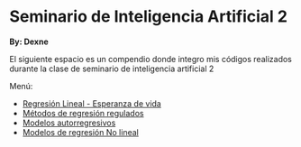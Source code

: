 # Seminario de Inteligencia Artificial 2

**By: Dexne**

El siguiente espacio es un compendio donde integro mis códigos realizados durante la clase de seminario de inteligencia artificial 2

Menú:

- [Regresión Lineal - Esperanza de vida](https://github.com/Dexne/Artificial_Intelligence_Seminar/tree/main/01_Regresion_lifeExp)
- [Métodos de regresión regulados](https://github.com/Dexne/Artificial_Intelligence_Seminar/tree/main/02_Metodos_de_regresion_regulados)
- [Modelos autorregresivos](https://github.com/Dexne/Artificial_Intelligence_Seminar/tree/main/03_Modelos_Autorregresivos)
- [Modelos de regresión No lineal](https://github.com/Dexne/Artificial_Intelligence_Seminar/tree/main/04_Modelos_de_Regresion_No_Lineal)

